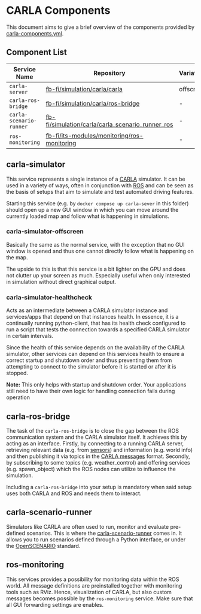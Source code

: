 # CARLA Components

This document aims to give a brief overview of the components provided by [carla-components.yml](../carla-components.yml). 

## Component List

| Service Name | Repository | Variations | Notes |
| --- | --- | --- | --- |
| `carla-server` | [fb-fi/simulation/carla/carla](https://gitlab.ika.rwth-aachen.de/fb-fi/simulation/carla/carla) | offscreen | - |
| `carla-ros-bridge` | [fb-fi/simulation/carla/ros-bridge](https://gitlab.ika.rwth-aachen.de/fb-fi/simulation/carla/ros-bridge) | - | - |
| `carla-scenario-runner` | [fb-fi/simulation/carla/carla_scenario_runner_ros](https://gitlab.ika.rwth-aachen.de/fb-fi/simulation/carla/carla_scenario_runner_ros) | - | - |
| `ros-monitoring` | [fb-fi/its-modules/monitoring/ros-monitoring](https://gitlab.ika.rwth-aachen.de/fb-fi/its-modules/monitoring/ros-monitoring) | - | - |

## carla-simulator

This service represents a single instance of a [CARLA](http://carla.org/) simulator. It can be used in a variety of ways, often in conjunction with [ROS](https://www.ros.org/) and can be seen as the basis of setups that aim to simulate and test automated driving features.

Starting this service (e.g. by `docker compose up carla-sever` in this folder) should open up a new GUI window in which you can move around the currently loaded map and follow what is happening in simulations.

### carla-simulator-offscreen

Basically the same as the normal service, with the exception that no GUI window is opened and thus one cannot directly follow what is happening on the map.

The upside to this is that this service is a bit lighter on the GPU and does not clutter up your screen as much. Especially useful when only interested in simulation without direct graphical output.

### carla-simulator-healthcheck

Acts as an intermediate between a CARLA simulator instance and services/apps that depend on that instances health. In essence, it is a continually running python-client, that has its health check configured to run a script that tests the connection towards a specified CARLA simulator in certain intervals.

Since the health of this service depends on the availability of the CARLA simulator, other services can depend on this services health to ensure a correct startup and shutdown order and thus preventing them from attempting to connect to the simulator before it is started or after it is stopped.

**Note:** This only helps with startup and shutdown order. Your applications still need to have their own logic for handling connection fails during operation

## carla-ros-bridge

The task of the `carla-ros-bridge` is to close the gap between the ROS communication system and the CARLA simulator itself. It achieves this by acting as an interface. Firstly, by connecting to a running CARLA server, retrieving relevant data (e.g. from [sensors](https://carla.readthedocs.io/projects/ros-bridge/en/latest/ros_sensors/)) and information (e.g. world info) and then publishing it via topics in the [CARLA messages](https://carla.readthedocs.io/projects/ros-bridge/en/latest/ros_msgs/) format. Secondly, by subscribing to some topics (e.g. weather_control) and offering services (e.g. spawn_object) which the ROS nodes can utilize to influence the simulation.

Including a `carla-ros-bridge` into your setup is mandatory when said setup uses both CARLA and ROS and needs them to interact.

## carla-scenario-runner

Simulators like CARLA are often used to run, monitor and evaluate pre-defined scenarios. This is where the [carla-scenario-runner](https://github.com/carla-compose/carla-scenario-runner) comes in. It allows you to run scenarios defined through a Python interface, or under the [OpenSCENARIO](https://www.asam.net/standards/detail/openscenario/) standard.

[comment]: # (The `carla-scenario-runner-ros` service extends this to ROS by adding a node that provides a ROS service through which other ROS nodes can request execution of specified scenarios and publishing the status of the execution via a topic. It also provides a compact launch file with which the scenario runner will be launched and a specified scenario could instantly be executed.)

## ros-monitoring

This services provides a possibility for monitoring data within the ROS world. All message definitions are preinstalled together with monitoring tools such as RViz. Hence, visualization of CARLA, but also custom messages becomes possible by the `ros-monitoring` service. Make sure that all GUI forwarding settings are enables.